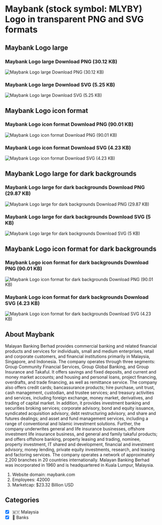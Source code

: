 # Maybank (stock symbol: MLYBY) Logo in transparent PNG and SVG formats

## Maybank Logo large

### Maybank Logo large Download PNG (30.12 KB)

![Maybank Logo large Download PNG (30.12 KB)](/img/orig/MLYBY_BIG-65ae9a4d.png)

### Maybank Logo large Download SVG (5.25 KB)

![Maybank Logo large Download SVG (5.25 KB)](/img/orig/MLYBY_BIG-955b2584.svg)

## Maybank Logo icon format

### Maybank Logo icon format Download PNG (90.01 KB)

![Maybank Logo icon format Download PNG (90.01 KB)](/img/orig/MLYBY-02c8d7ff.png)

### Maybank Logo icon format Download SVG (4.23 KB)

![Maybank Logo icon format Download SVG (4.23 KB)](/img/orig/MLYBY-3a04b499.svg)

## Maybank Logo large for dark backgrounds

### Maybank Logo large for dark backgrounds Download PNG (29.87 KB)

![Maybank Logo large for dark backgrounds Download PNG (29.87 KB)](/img/orig/MLYBY_BIG.D-37cbf90f.png)

### Maybank Logo large for dark backgrounds Download SVG (5 KB)

![Maybank Logo large for dark backgrounds Download SVG (5 KB)](/img/orig/MLYBY_BIG.D-8ec5f13e.svg)

## Maybank Logo icon format for dark backgrounds

### Maybank Logo icon format for dark backgrounds Download PNG (90.01 KB)

![Maybank Logo icon format for dark backgrounds Download PNG (90.01 KB)](/img/orig/MLYBY.D-95d316cb.png)

### Maybank Logo icon format for dark backgrounds Download SVG (4.23 KB)

![Maybank Logo icon format for dark backgrounds Download SVG (4.23 KB)](/img/orig/MLYBY.D-7747fd0c.svg)

## About Maybank

Malayan Banking Berhad provides commercial banking and related financial products and services for individuals, small and medium enterprises, retail and corporate customers, and financial institutions primarily in Malaysia, Singapore, and Indonesia. The company operates through three segments: Group Community Financial Services, Group Global Banking, and Group Insurance and Takaful. It offers savings and fixed deposits, and current and money market accounts; and housing and personal loans, project financing, overdrafts, and trade financing, as well as remittance service. The company also offers credit cards; bancassurance products; hire purchase, unit trust, cash management, custodian, and trustee services; and treasury activities and services, including foreign exchange, money market, derivatives, and trading of capital market. In addition, it provides investment banking and securities broking services; corporate advisory, bond and equity issuance, syndicated acquisition advisory, debt restructuring advisory, and share and futures dealings; and asset and fund management services, including a range of conventional and Islamic investment solutions. Further, the company underwrites general and life insurance businesses, offshore investment life insurance business, and general and family takaful products; and offers offshore banking, property leasing and trading, nominee, property investment, IT shared and development, financial and investment advisory, money lending, private equity investments, research, and leasing and factoring services. The company operates a network of approximately 2,200 branches in 20 countries internationally. Malayan Banking Berhad was incorporated in 1960 and is headquartered in Kuala Lumpur, Malaysia.

1. Website domain: maybank.com
2. Employees: 42000
3. Marketcap: $23.32 Billion USD


## Categories
- [x] 🇲🇾 Malaysia
- [x] 🏦 Banks
